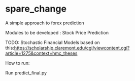# spare_change
A simple approach to forex prediction 

Modules to be developed : Stock Price Prediction 





TODO: Stochastic Financial Models based on this:https://scholarship.claremont.edu/cgi/viewcontent.cgi?article=1275&context=hmc_theses


How to run: 

Run predict_final.py
